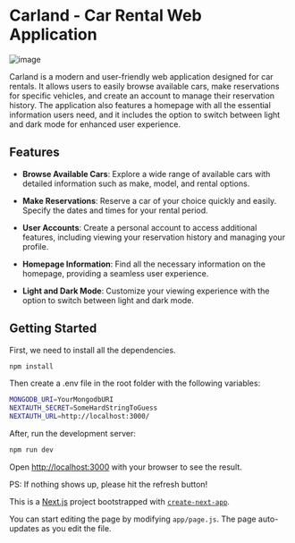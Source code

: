 
# Carland - Car Rental Web Application

![image](https://github.com/RobertRobii/carland/assets/108672392/04dfd47b-1135-4d07-823f-bd2302bff2f1)

Carland is a modern and user-friendly web application designed for car rentals. It allows users to easily browse available cars, make reservations for specific vehicles, and create an account to manage their reservation history. The application also features a homepage with all the essential information users need, and it includes the option to switch between light and dark mode for enhanced user experience.

## Features

- **Browse Available Cars**: Explore a wide range of available cars with detailed information such as make, model, and rental options.

- **Make Reservations**: Reserve a car of your choice quickly and easily. Specify the dates and times for your rental period.

- **User Accounts**: Create a personal account to access additional features, including viewing your reservation history and managing your profile.

- **Homepage Information**: Find all the necessary information on the homepage, providing a seamless user experience.

- **Light and Dark Mode**: Customize your viewing experience with the option to switch between light and dark mode.

## Getting Started

First, we need to install all the dependencies.

```bash
npm install
```

Then create a .env file in the root folder with the following variables:

```bash
MONGODB_URI=YourMongodbURI
NEXTAUTH_SECRET=SomeHardStringToGuess
NEXTAUTH_URL=http://localhost:3000/
```

After, run the development server:

```bash
npm run dev
```

Open [http://localhost:3000](http://localhost:3000) with your browser to see the result.

PS: If nothing shows up, please hit the refresh button!
 
This is a [Next.js](https://nextjs.org/) project bootstrapped with [`create-next-app`](https://github.com/vercel/next.js/tree/canary/packages/create-next-app).

You can start editing the page by modifying `app/page.js`. The page auto-updates as you edit the file.
